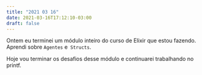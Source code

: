 ```yaml
---
title: "2021 03 16"
date: 2021-03-16T17:12:10-03:00
draft: false
---
```


Ontem eu terminei um módulo inteiro do curso de Elixir que estou fazendo.
Aprendi sobre `Agentes` e` Structs`.

Hoje vou terminar os desafios desse módulo
e continuarei trabalhando no printf.
